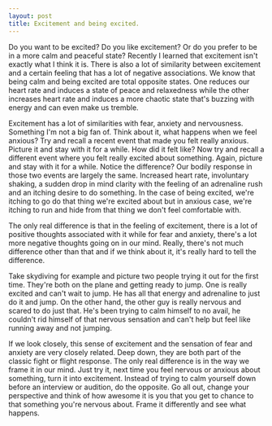 ```yaml
---
layout: post
title: Excitement and being excited.
---
```


Do you want to be excited? Do you like excitement? Or do you prefer to be in a more calm and peaceful state? Recently I learned that excitement isn't exactly what I think it is. There is also a lot of similarity between excitement and a certain feeling that has a lot of negative associations. We know that being calm and being excited are total opposite states. One reduces our heart rate and induces a state of peace and relaxedness while the other increases heart rate and induces a more chaotic state that's buzzing with energy and can even make us tremble.

Excitement has a lot of similarities with fear, anxiety and nervousness. Something I'm not a big fan of. Think about it, what happens when we feel anxious? Try and recall a recent event that made you felt really anxious. Picture it and stay with it for a while. How did it felt like? Now try and recall a different event where you felt really excited about something. Again, picture and stay with it for a while. Notice the difference? Our bodily response in those two events are largely the same. Increased heart rate, involuntary shaking, a sudden drop in mind clarity with the feeling of an adrenaline rush and an itching desire to do something. In the case of being excited, we're itching to go do that thing we're excited about but in anxious case, we're itching to run and hide from that thing we don't feel comfortable with.

The only real difference is that in the feeling of excitement, there is a lot of positive thoughts associated with it while for fear and anxiety, there's a lot more negative thoughts going on in our mind. Really, there's not much difference other than that and if we think about it, it's really hard to tell the difference.

Take skydiving for example and picture two people trying it out for the first time. They're both on the plane and getting ready to jump. One is really excited and can't wait to jump. He has all that energy and adrenaline to just do it and jump. On the other hand, the other guy is really nervous and scared to do just that. He's been trying to calm himself to no avail, he couldn't rid himself of that nervous sensation and can't help but feel like running away and not jumping.

If we look closely, this sense of excitement and the sensation of fear and anxiety are very closely related. Deep down, they are both part of the classic fight or flight response. The only real difference is in the way we frame it in our mind. Just try it, next time you feel nervous or anxious about something, turn it into excitement. Instead of trying to calm yourself down before an interview or audition, do the opposite. Go all out, change your perspective and think of how awesome it is you that you get to chance to that something you're nervous about. Frame it differently and see what happens.